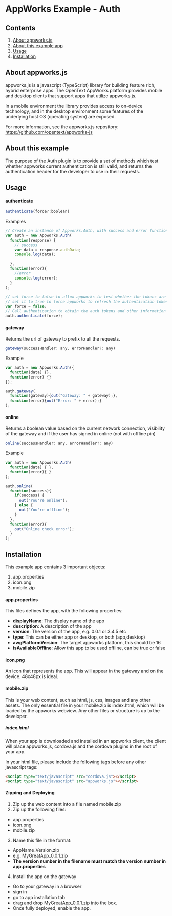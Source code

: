 # AppWorks Example - Auth

## Contents
1. [About appworks.js](#about-appworksjs)
2. [About this example app](#about-this-example)
3. [Usage](#usage)
4. [Installation](#installation)

## About appworks.js

appworks.js is a javascript (TypeScript) library for building feature rich, hybrid enterprise apps. The OpenText AppWorks platform provides mobile and desktop clients that support apps that utilize appworks.js.

In a mobile environment the library provides access to on-device technology, and in the desktop environment some features of the underlying host OS (operating system) are exposed.

For more information, see the appworks.js repository: https://github.com/opentext/appworks-js

## About this example

The purpose of the Auth plugin is to provide a set of methods which test whether appworks current authentication is still valid, and returns the authentication header for the developer to use in their requests.

## Usage

#### authenticate

```javascript
authenticate(force?:boolean)
```
Examples
```javascript
// Create an instance of Appworks.Auth, with success and error functions
var auth = new Appworks.Auth(
  function(response) {
    // success
    var data = response.authData;
    console.log(data);

  },
  function(error){
    //error
    console.log(error);
  }
);

// set force to false to allow appworks to test whether the tokens are still valid
// set it to true to force appworks to refresh the authentication tokens
var force = false;
// Call authentication to obtain the auth tokens and other information about the user. the success or error functions defined above will be called.
auth.authenticate(force);
```
#### gateway

Returns the url of gateway to prefix to all the requests.

```javascript
gateway(successHandler: any, errorHandler?: any)
```
Example

```javascript
var auth = new Appworks.Auth({
  function(data) {},
  function(error) {}
});

auth.gateway(
  function(gateway){out("Gateway: " + gateway);},
  function(error){out("Error: " + error);}
);
```

#### online

Returns a boolean value based on the current network connection, visibility of the gateway and if the user has signed in online (not with offline pin)

```javascript
online(successHandler: any, errorHandler?: any)
```
Example

```javascript
var auth = new Appworks.Auth(
  function(data) { },
  function(error){ }
);

auth.online(
  function(success){
    if(success) {
      out("You're online");
    } else {
      out("You're offline");
    }
  },
  function(error){
    out("Online check error");
  }
);
```

## Installation

This example app contains 3 important objects:
1. app.properties
2. icon.png
3. mobile.zip

#### app.properties
This files defines the app, with the following properties:
+ __displayName__: The display name of the app
+ __description__: A description of the app
+ __version__: The version of the app, e.g. 0.0.1 or 3.4.5 etc
+ __type__: This can be either app or desktop, or both (app,desktop)
+ __awgPlatformVersion__: The target appworks platform, this should be 16
+ __isAvailableOffline__: Allow this app to be used offline, can be true or false

#### icon.png
An icon that represents the app. This will appear in the gateway and on the device. 48x48px is ideal.

#### mobile.zip

This is your web content, such as html, js, css, images and any other assets.
The only essential file in your mobile.zip is index.html, which will be loaded by the appworks webview. Any other files or structure is up to the developer.

##### index.html

When your app is downloaded and installed in an appworks client, the client will place appworks.js, cordova.js and the cordova plugins in the root of your app.

In your html file, please include the following tags before any other javascript tags:

```html
<script type="text/javascript" src="cordova.js"></script>
<script type="text/javascript" src="appworks.js"></script>
```

#### Zipping and Deploying
1. Zip up the web content into a file named mobile.zip
2. Zip up the following files:
  + app.properties
  + icon.png
  + mobile.zip
3. Name this file in the format:
  + AppName_Version.zip
  + e.g. MyGreatApp_0.0.1.zip
  + __The version number in the filename must match the version number in app.properties__
4. Install the app on the gateway
  + Go to your gateway in a browser
  + sign in
  + go to app installation tab
  + drag and drop MyGreatApp_0.0.1.zip into the box.
  + Once fully deployed, enable the app.

